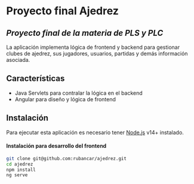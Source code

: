 # Proyecto final Ajedrez
## _Proyecto final de la materia de PLS y PLC_

La aplicación implementa lógica de frontend y backend para gestionar clubes de ajedrez, sus jugadores, usuarios, partidas y demás información asociada.

## Características
- Java Servlets para contralar la lógica en el backend
- Angular para diseño y lógica de frontend



## Instalación

Para ejecutar esta aplicación es necesario tener [Node.js](https://nodejs.org/) v14+ instalado.

#### Instalación para desarrollo del frontend

```sh
git clone git@github.com:rubancar/ajedrez.git
cd ajedrez
npm install
ng serve
```
